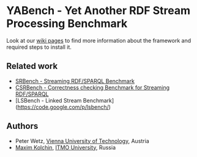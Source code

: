 # YABench - Yet Another RDF Stream Processing Benchmark

Look at our [wiki pages](https://github.com/YABench/yabench/wiki) to find more information about the framework and required steps to install it.

## Related work
* [SRBench - Streaming RDF/SPARQL Benchmark](http://www.w3.org/wiki/SRBench)
* [CSRBench - Correctness checking Benchmark for Streaming RDF/SPARQL](http://www.w3.org/wiki/CSRBench)
* [LSBench - Linked Stream Benchmark] (https://code.google.com/p/lsbench/)

## Authors
* Peter Wetz, [Vienna University of Technology](http://www.tuwien.ac.at/), Austria
* [Maxim Kolchin](http://kolchinmax.ru), [ITMO University](http://en.ifmo.ru/), Russia
